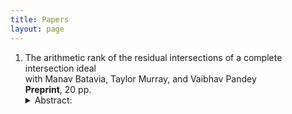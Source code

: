 ```yaml
---
title: Papers
layout: page
---
```


1. The arithmetic rank of the residual intersections of a complete intersection ideal <br>
   with Manav Batavia, Taylor Murray, and Vaibhav Pandey <br>
   **Preprint**, 20 pp. <details><summary>Abstract:</summary><p = allign> The arithmetic rank of an ideal in a polynomial ring over an algebraically closed field is the smallest number of equations needed to define its vanishing locus set-theoretically. We determine the arithmetic rank of the generic m-residual intersection of an ideal generated by n indeterminates for all m ≥ n and in every characteristic. We further give an explicit description of its set-theoretic generators. Our main result provides a sharp upper bound for the arithmetic rank of any residual intersection of a complete intersection ideal in any Noetherian local ring. In particular, given a complete intersection ideal of height at least two, any of its generic residual intersections—including its generic link— fails to be a set-theoretic complete intersection in characteristic zero. <p> </details>

  
